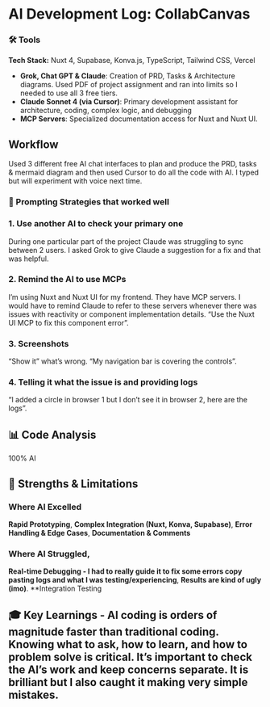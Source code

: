 # AI Development Log: CollabCanvas 

### 🛠️ Tools 
**Tech Stack:** Nuxt 4, Supabase, Konva.js, TypeScript, Tailwind CSS, Vercel
- **Grok, Chat GPT & Claude**: Creation of PRD, Tasks & Architecture diagrams. Used PDF of project assignment and ran into limits so I needed to use all 3 free tiers. 
- **Claude Sonnet 4 (via Cursor)**: Primary development assistant for architecture, coding, complex logic, and debugging
- **MCP Servers**: Specialized documentation access for Nuxt and Nuxt UI. 

## Workflow
Used 3 different free AI chat interfaces to plan and produce the PRD, tasks & mermaid diagram and then used Cursor to do all the code with AI. I typed but will experiment with voice next time.

### 🎯 Prompting Strategies that worked well
### 1. Use another AI to check your primary one
During one particular part of the project Claude was struggling to sync between 2 users. I asked Grok to give Claude a suggestion for a fix and that was helpful. 


### 2. Remind the AI to use MCPs
I’m using Nuxt and Nuxt UI for my frontend. They have MCP servers. I would have to remind Claude to refer to these servers whenever there was issues with reactivity or component implementation details. “Use the Nuxt UI MCP to fix this component error”. 

### 3. Screenshots 
“Show it” what’s wrong. “My navigation bar is covering the controls”. 

### 4. Telling it what the issue is and providing logs
“I added a circle in browser 1 but I don’t see it in browser 2, here are the logs”. 


## 📊 Code Analysis
100% AI 

## 💪 Strengths & Limitations
### Where AI Excelled
**Rapid Prototyping**,  **Complex Integration (Nuxt, Konva, Supabase)**, **Error Handling & Edge Cases**, **Documentation & Comments**
### Where AI Struggled, 
**Real-time Debugging - I had to really guide it to fix some errors copy pasting logs and what I was testing/experiencing**, **Results are kind of ugly (imo)**. **Integration Testing 

## 🎓 Key Learnings - AI coding is orders of magnitude faster than traditional coding. Knowing what to ask, how to learn, and how to problem solve is critical. It’s important to check the AI’s work and keep concerns separate. It is brilliant but I also caught it making very simple mistakes. 
